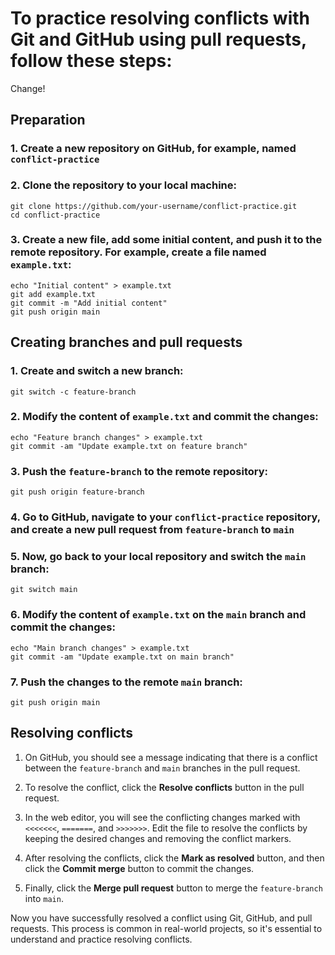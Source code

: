 # To practice resolving conflicts with Git and GitHub using pull requests, follow these steps:
Change!
## Preparation

### 1. Create a new repository on GitHub, for example, named `conflict-practice`

### 2. Clone the repository to your local machine:

```terminal
git clone https://github.com/your-username/conflict-practice.git
cd conflict-practice
```

### 3. Create a new file, add some initial content, and push it to the remote repository. For example, create a file named `example.txt`:

```terminal
echo "Initial content" > example.txt
git add example.txt
git commit -m "Add initial content"
git push origin main
```

## Creating branches and pull requests

### 1. Create and switch a new branch:

```terminal
git switch -c feature-branch
```

### 2. Modify the content of `example.txt` and commit the changes:

```terminal
echo "Feature branch changes" > example.txt
git commit -am "Update example.txt on feature branch"
```

### 3. Push the `feature-branch` to the remote repository:

```terminal
git push origin feature-branch
```

### 4. Go to GitHub, navigate to your `conflict-practice` repository, and create a new pull request from `feature-branch` to `main`

### 5. Now, go back to your local repository and switch the `main` branch:

```terminal
git switch main
```

### 6. Modify the content of `example.txt` on the `main` branch and commit the changes:

```terminal
echo "Main branch changes" > example.txt
git commit -am "Update example.txt on main branch"
```

### 7. Push the changes to the remote `main` branch:

```terminal
git push origin main
```

## Resolving conflicts

1. On GitHub, you should see a message indicating that there is a conflict between the `feature-branch` and `main` branches in the pull request.

2. To resolve the conflict, click the **Resolve conflicts** button in the pull request.

3. In the web editor, you will see the conflicting changes marked with `<<<<<<<`, `=======`, and `>>>>>>>`. Edit the file to resolve the conflicts by keeping the desired changes and removing the conflict markers.

4. After resolving the conflicts, click the **Mark as resolved** button, and then click the **Commit merge** button to commit the changes.

5. Finally, click the **Merge pull request** button to merge the `feature-branch` into `main`.

Now you have successfully resolved a conflict using Git, GitHub, and pull requests. This process is common in real-world projects, so it's essential to understand and practice resolving conflicts.
